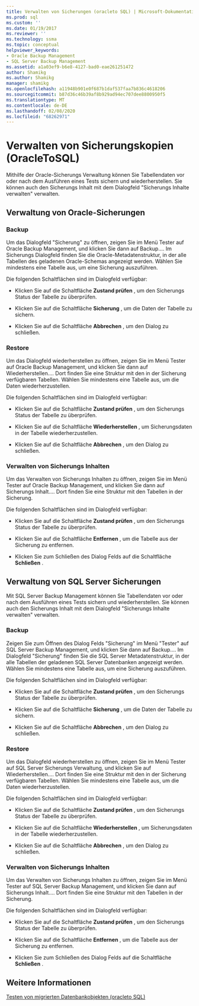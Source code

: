 ```yaml
---
title: Verwalten von Sicherungen (oracleto SQL) | Microsoft-Dokumentation
ms.prod: sql
ms.custom: ''
ms.date: 01/19/2017
ms.reviewer: ''
ms.technology: ssma
ms.topic: conceptual
helpviewer_keywords:
- Oracle Backup Management
- SQL Server Backup Management
ms.assetid: a1a03ef9-b6e8-4127-bad0-eae261251472
author: Shamikg
ms.author: Shamikg
manager: shamikg
ms.openlocfilehash: a11948b901e0f687b1daf537faa7b836c4618206
ms.sourcegitcommit: b87d36c46b39af8b929ad94ec707dee8800950f5
ms.translationtype: MT
ms.contentlocale: de-DE
ms.lasthandoff: 02/08/2020
ms.locfileid: "68262971"
---
```

# <a name="managing-backups-oracletosql"></a>Verwalten von Sicherungskopien (OracleToSQL)
Mithilfe der Oracle-Sicherungs Verwaltung können Sie Tabellendaten vor oder nach dem Ausführen eines Tests sichern und wiederherstellen. Sie können auch den Sicherungs Inhalt mit dem Dialogfeld "Sicherungs Inhalte verwalten" verwalten.  
  
## <a name="oracle-backup-management"></a>Verwaltung von Oracle-Sicherungen  
  
### <a name="backup"></a>Backup  
Um das Dialogfeld "Sicherung" zu öffnen, zeigen Sie im Menü Tester auf Oracle Backup Management, und klicken Sie dann auf Backup.... Im Sicherungs Dialogfeld finden Sie die Oracle-Metadatenstruktur, in der alle Tabellen des geladenen Oracle-Schemas angezeigt werden. Wählen Sie mindestens eine Tabelle aus, um eine Sicherung auszuführen.  
  
Die folgenden Schaltflächen sind im Dialogfeld verfügbar:  
  
-   Klicken Sie auf die Schaltfläche **Zustand prüfen** , um den Sicherungs Status der Tabelle zu überprüfen.  
  
-   Klicken Sie auf die Schaltfläche **Sicherung** , um die Daten der Tabelle zu sichern.  
  
-   Klicken Sie auf die Schaltfläche **Abbrechen** , um den Dialog zu schließen.  
  
### <a name="restore"></a>Restore  
Um das Dialogfeld wiederherstellen zu öffnen, zeigen Sie im Menü Tester auf Oracle Backup Management, und klicken Sie dann auf Wiederherstellen.... Dort finden Sie eine Struktur mit den in der Sicherung verfügbaren Tabellen. Wählen Sie mindestens eine Tabelle aus, um die Daten wiederherzustellen.  
  
Die folgenden Schaltflächen sind im Dialogfeld verfügbar:  
  
-   Klicken Sie auf die Schaltfläche **Zustand prüfen** , um den Sicherungs Status der Tabelle zu überprüfen.  
  
-   Klicken Sie auf die Schaltfläche **Wiederherstellen** , um Sicherungsdaten in der Tabelle wiederherzustellen.  
  
-   Klicken Sie auf die Schaltfläche **Abbrechen** , um den Dialog zu schließen.  
  
### <a name="managing-backup-contents"></a>Verwalten von Sicherungs Inhalten  
Um das Verwalten von Sicherungs Inhalten zu öffnen, zeigen Sie im Menü Tester auf Oracle Backup Management, und klicken Sie dann auf Sicherungs Inhalt.... Dort finden Sie eine Struktur mit den Tabellen in der Sicherung.  
  
Die folgenden Schaltflächen sind im Dialogfeld verfügbar:  
  
-   Klicken Sie auf die Schaltfläche **Zustand prüfen** , um den Sicherungs Status der Tabelle zu überprüfen.  
  
-   Klicken Sie auf die Schaltfläche **Entfernen** , um die Tabelle aus der Sicherung zu entfernen.  
  
-   Klicken Sie zum Schließen des Dialog Felds auf die Schaltfläche **Schließen** .  
  
## <a name="sql-server-backup-management"></a>Verwaltung von SQL Server Sicherungen  
Mit SQL Server Backup Management können Sie Tabellendaten vor oder nach dem Ausführen eines Tests sichern und wiederherstellen. Sie können auch den Sicherungs Inhalt mit dem Dialogfeld "Sicherungs Inhalte verwalten" verwalten.  
  
### <a name="backup"></a>Backup  
Zeigen Sie zum Öffnen des Dialog Felds "Sicherung" im Menü "Tester" auf SQL Server Backup Management, und klicken Sie dann auf Backup.... Im Dialogfeld "Sicherung" finden Sie die SQL Server Metadatenstruktur, in der alle Tabellen der geladenen SQL Server Datenbanken angezeigt werden. Wählen Sie mindestens eine Tabelle aus, um eine Sicherung auszuführen.  
  
Die folgenden Schaltflächen sind im Dialogfeld verfügbar:  
  
-   Klicken Sie auf die Schaltfläche **Zustand prüfen** , um den Sicherungs Status der Tabelle zu überprüfen.  
  
-   Klicken Sie auf die Schaltfläche **Sicherung** , um die Daten der Tabelle zu sichern.  
  
-   Klicken Sie auf die Schaltfläche **Abbrechen** , um den Dialog zu schließen.  
  
### <a name="restore"></a>Restore  
Um das Dialogfeld wiederherstellen zu öffnen, zeigen Sie im Menü Tester auf SQL Server Sicherungs Verwaltung, und klicken Sie auf Wiederherstellen.... Dort finden Sie eine Struktur mit den in der Sicherung verfügbaren Tabellen. Wählen Sie mindestens eine Tabelle aus, um die Daten wiederherzustellen.  
  
Die folgenden Schaltflächen sind im Dialogfeld verfügbar:  
  
-   Klicken Sie auf die Schaltfläche **Zustand prüfen** , um den Sicherungs Status der Tabelle zu überprüfen.  
  
-   Klicken Sie auf die Schaltfläche **Wiederherstellen** , um Sicherungsdaten in der Tabelle wiederherzustellen.  
  
-   Klicken Sie auf die Schaltfläche **Abbrechen** , um den Dialog zu schließen.  
  
### <a name="managing-backup-contents"></a>Verwalten von Sicherungs Inhalten  
Um das Verwalten von Sicherungs Inhalten zu öffnen, zeigen Sie im Menü Tester auf SQL Server Backup Management, und klicken Sie dann auf Sicherungs Inhalt.... Dort finden Sie eine Struktur mit den Tabellen in der Sicherung.  
  
Die folgenden Schaltflächen sind im Dialogfeld verfügbar:  
  
-   Klicken Sie auf die Schaltfläche **Zustand prüfen** , um den Sicherungs Status der Tabelle zu überprüfen.  
  
-   Klicken Sie auf die Schaltfläche **Entfernen** , um die Tabelle aus der Sicherung zu entfernen.  
  
-   Klicken Sie zum Schließen des Dialog Felds auf die Schaltfläche **Schließen** .  
  
## <a name="see-also"></a>Weitere Informationen  
[Testen von migrierten Datenbankobjekten &#40;oracleto SQL&#41;](../../ssma/oracle/testing-migrated-database-objects-oracletosql.md)  
  
